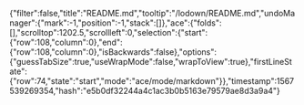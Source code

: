 {"filter":false,"title":"README.md","tooltip":"/lodown/README.md","undoManager":{"mark":-1,"position":-1,"stack":[]},"ace":{"folds":[],"scrolltop":1202.5,"scrollleft":0,"selection":{"start":{"row":108,"column":0},"end":{"row":108,"column":0},"isBackwards":false},"options":{"guessTabSize":true,"useWrapMode":false,"wrapToView":true},"firstLineState":{"row":74,"state":"start","mode":"ace/mode/markdown"}},"timestamp":1567539269354,"hash":"e5b0df32244a4c1ac3b0b5163e79579ae8d3a9a4"}
